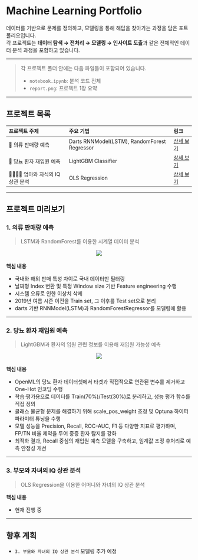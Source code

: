 # Machine Learning Portfolio

데이터를 기반으로 문제를 정의하고, 모델링을 통해 해답을 찾아가는 과정을 담은 포트폴리오입니다.  
각 프로젝트는 **데이터 탐색 → 전처리 → 모델링 → 인사이트 도출**과 같은 전체적인 데이터 분석 과정을 포함하고 있습니다.

---

> 각 프로젝트 폴더 안에는 다음 파일들이 포함되어 있습니다.
> - `notebook.ipynb`: 분석 코드 전체
> - `report.png`: 프로젝트 1장 요약

---

## 프로젝트 목록

| 프로젝트 주제 | 주요 기법 | 링크 |
|:----------|:-----------|:-----|
| 👕 의류 판매량 예측 | Darts RNNModel(LSTM), RandomForest Regressor | [상세 보기](./1.%20의류%20판매량%20예측%20모델링) |
| 🏥 당뇨 환자 재입원 예측 | LightGBM Classifier | [상세 보기](./2.%20당뇨%20환자%20재입원%20예측%20모델링) |
| 👩🏻‍👦🏻 엄마와 자식의 IQ 상관 분석 | OLS Regression | [상세 보기](./3.%20부모와%20자녀의%20IQ%20상관%20분석) |

---

## 프로젝트 미리보기

### 1. 의류 판매량 예측
> LSTM과 RandomForest를 이용한 시계열 데이터 분석
<p align="center">
  <img src="./1.%20의류%20판매량%20예측%20모델링/report.svg" width="500"/>
</p>

**핵심 내용**
- 국내와 해외 판매 특성 차이로 국내 데이터만 필터링
- 날짜형 Index 변환 및 특정 Window size 기반 Feature engineering 수행
- 시스템 오류로 인한 이상치 삭제
- 2019년 여름 시즌 이전을 Train set, 그 이후를 Test set으로 분리
- darts 기반 RNNModel(LSTM)과 RandomForestRegressor를 모델링에 활용

---

### 2. 당뇨 환자 재입원 예측
> LightGBM과 환자의 입원 관련 정보를 이용해 재입원 가능성 예측
<p align="center">
  <img src="./2.%20당뇨%20환자%20재입원%20예측%20모델링/report.svg" width="500"/>
</p>

**핵심 내용**
- OpenML의 당뇨 환자 데이터셋에서 타겟과 직접적으로 연관된 변수를 제거하고 One-Hot 인코딩 수행
- 학습·평가용으로 데이터를 Train(70%)/Test(30%)로 분리하고, 성능 평가 함수를 직접 정의
- 클래스 불균형 문제를 해결하기 위해 scale_pos_weight 조정 및 Optuna 하이퍼파라미터 튜닝을 수행
- 모델 성능을 Precision, Recall, ROC-AUC, F1 등 다양한 지표로 평가하며, FP/TN 비율 제약을 두어 중증 환자 탐지를 강화
- 최적화 결과, Recall 중심의 재입원 예측 모델을 구축하고, 임계값 조정 후처리로 예측 안정성 개선

---

### 3. 부모와 자녀의 IQ 상관 분석
> OLS Regression을 이용한 어머니와 자녀의 IQ 상관 분석

**핵심 내용**
- 현재 진행 중

---

## 향후 계획
- `3. 부모와 자녀의 IQ 상관 분석` 모델링 추가 예정